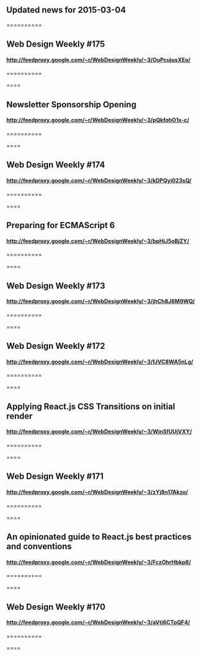 ## Updated news for 2015-03-04 

==========
## Web Design Weekly #175
#### http://feedproxy.google.com/~r/WebDesignWeekly/~3/OuPcujusXEo/

==========

====
## Newsletter Sponsorship Opening
#### http://feedproxy.google.com/~r/WebDesignWeekly/~3/pQkfohO1x-c/

==========

====
## Web Design Weekly #174
#### http://feedproxy.google.com/~r/WebDesignWeekly/~3/kDPQyi023sQ/

==========

====
## Preparing for ECMAScript 6
#### http://feedproxy.google.com/~r/WebDesignWeekly/~3/bpHjJ5oBjZY/

==========

====
## Web Design Weekly #173
#### http://feedproxy.google.com/~r/WebDesignWeekly/~3/jhCh8J6M9WQ/

==========

====
## Web Design Weekly #172
#### http://feedproxy.google.com/~r/WebDesignWeekly/~3/fJVC8WA5nLg/

==========

====
## Applying React.js CSS Transitions on initial render
#### http://feedproxy.google.com/~r/WebDesignWeekly/~3/WjnSfUUjVXY/

==========

====
## Web Design Weekly #171
#### http://feedproxy.google.com/~r/WebDesignWeekly/~3/zYj8n17Akzo/

==========

====
## An opinionated guide to React.js best practices and conventions
#### http://feedproxy.google.com/~r/WebDesignWeekly/~3/FczOhrHbkp8/

==========

====
## Web Design Weekly #170
#### http://feedproxy.google.com/~r/WebDesignWeekly/~3/aVti6CTpQF4/

==========

====
